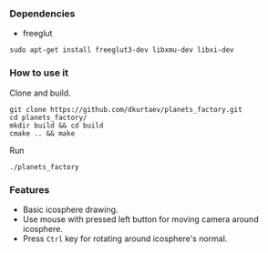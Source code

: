 ### Dependencies
* freeglut
```
sudo apt-get install freeglut3-dev libxmu-dev libxi-dev
```
### How to use it
Clone and build.
```
git clone https://github.com/dkurtaev/planets_factory.git
cd planets_factory/
mkdir build && cd build
cmake .. && make
```
Run
```
./planets_factory
```

### Features
* Basic icosphere drawing.  
* Use mouse with pressed left button for moving camera around icosphere.  
* Press ```Ctrl``` key for rotating around icosphere's normal.
